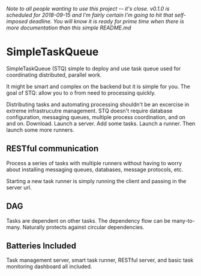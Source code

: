 _Note to all people wanting to use this project -- it's close. v0.1.0 is scheduled for 2018-09-15 and I'm fairly certain I'm going to hit that self-imposed deadline. You will know it is ready for prime time when there is more documentation than this simple README.md_

# SimpleTaskQueue
SimpleTaskQueue (STQ) simple to deploy and use task queue used for coordinating distributed, parallel work.

It might be smart and complex on the backend but it is simple for you. The goal of STQ: allow you to o from need to processing quickly.

Distributing tasks and automating processing shouldn't be an excercise in extreme infrastrucutre management. STQ doesn't require database configuration, messaging queues, multiple process coordination, and on and on. Download. Launch a server. Add some tasks. Launch a runner. Then launch some more runners.

## RESTful communication
Process a series of tasks with multiple runners without having to worry about installing messaging queues, databases, message protocols, etc. 

Starting a new task runner is simply running the client and passing in the server url.

## DAG
Tasks are dependent on other tasks. The dependency flow can be many-to-many. Naturally protects against circular dependencies.

## Batteries Included
Task management server, smart task runner, RESTful server, and basic task monitoring dashboard all included.

